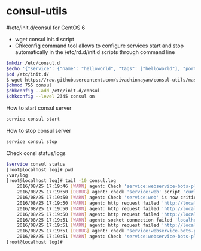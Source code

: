# consul-utils

#/etc/init.d/consul for CentOS 6



* wget consul init.d script 
* Chkconfig command tool allows to configure services start and stop automatically in the /etc/rd.d/init.d scripts through command line

``` bash
$mkdir /etc/consul.d
$echo '{"service": {"name": "helloworld", "tags": ["helloworld"], "port": 1024,"check": {"script": "curl localhost:1024 >/dev/null 2>&1", "interval": "10s"}}}' > /etc/consul.d/helloworld.json
$cd /etc/init.d/
$ wget https://raw.githubusercontent.com/sivachinnayan/consul-utils/master/consul
$chmod 755 consul
$chkconfig --add /etc/init.d/consul
$chkconfig --level 2345 consul on
```

How to start consul server
```bash
service consul start 
```
How to stop consul server
```bash
service consul stop 
```
Check consl status/logs
```bash
$service consul status
[root@localhost log]# pwd 
/var/log
[root@localhost log]# tail -10 consul.log 
    2016/08/25 17:19:46 [WARN] agent: Check 'service:webservice-bots-platform:1' is now critical
    2016/08/25 17:19:50 [DEBUG] agent: check 'service:web' script 'curl localhost >/dev/null 2>&1' output: 
    2016/08/25 17:19:50 [WARN] agent: Check 'service:web' is now critical
    2016/08/25 17:19:50 [WARN] agent: http request failed 'http://localhost:80/checkservice': Get http://localhost:80/checkservice: dial tcp [::1]:80: getsockopt: connection refused
    2016/08/25 17:19:50 [WARN] agent: http request failed 'http://localhost:80/': Get http://localhost:80/: dial tcp [::1]:80: getsockopt: connection refused
    2016/08/25 17:19:50 [WARN] agent: http request failed 'http://localhost:80/': Get http://localhost:80/: dial tcp [::1]:80: getsockopt: connection refused
    2016/08/25 17:19:51 [WARN] agent: socket connection failed 'localhost:3415': dial tcp [::1]:3415: getsockopt: connection refused
    2016/08/25 17:19:51 [WARN] agent: http request failed 'http://localhost:8080/checkservice': Get http://localhost:8080/checkservice: dial tcp [::1]:8080: getsockopt: connection refused
    2016/08/25 17:19:51 [DEBUG] agent: check 'service:webservice-bots-platform:1' script 'some_scripts.sh param1 param2' output: /bin/sh: some_scripts.sh: command not found
    2016/08/25 17:19:51 [WARN] agent: Check 'service:webservice-bots-platform:1' is now critical
[root@localhost log]# 

```






